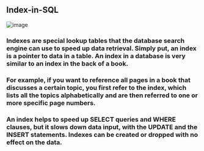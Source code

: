 ## Index-in-SQL

 ![image](https://user-images.githubusercontent.com/20369800/153800080-f67082d7-b2d1-4c7f-8d6a-3163f4a7d035.png)

### Indexes are special lookup tables that the database search engine can use to speed up data retrieval. Simply put, an index is a pointer to data in a table. An index in a database is very similar to an index in the back of a book.

### For example, if you want to reference all pages in a book that discusses a certain topic, you first refer to the index, which lists all the topics alphabetically and are then referred to one or more specific page numbers.

### An index helps to speed up SELECT queries and WHERE clauses, but it slows down data input, with the UPDATE and the INSERT statements. Indexes can be created or dropped with no effect on the data.

